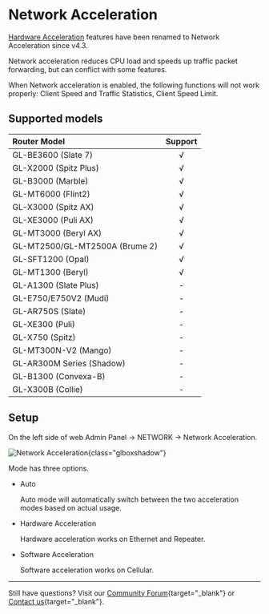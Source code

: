 # Network Acceleration

[Hardware Acceleration](hardware_acceleration.md) features have been renamed to Network Acceleration since v4.3.

Network acceleration reduces CPU load and speeds up traffic packet forwarding, but can conflict with some features.

When Network acceleration is enabled, the following functions will not work properly: Client Speed and Traffic Statistics, Client Speed Limit.

## Supported models

| Router Model                   | Support   |
| :----------------------------- | :-------: |
| GL-BE3600 (Slate 7)            | √         |
| GL-X2000 (Spitz Plus)          | √         |
| GL-B3000 (Marble)              | √         |
| GL-MT6000 (Flint2)             | √         |
| GL-X3000 (Spitz AX)            | √         |
| GL-XE3000 (Puli AX)            | √         |
| GL-MT3000 (Beryl AX)           | √         |
| GL-MT2500/GL-MT2500A (Brume 2) | √         |
| GL-SFT1200 (Opal)              | √         |
| GL-MT1300 (Beryl)              | √         |
| GL-A1300 (Slate Plus)          | -         |
| GL-E750/E750V2 (Mudi)          | -         |
| GL-AR750S (Slate)              | -         |
| GL-XE300 (Puli)                | -         |
| GL-X750 (Spitz)                | -         |
| GL-MT300N-V2 (Mango)           | -         |
| GL-AR300M Series (Shadow)      | -         |
| GL-B1300 (Convexa-B)           | -         |
| GL-X300B (Collie)              | -         |

## Setup

On the left side of web Admin Panel -> NETWORK -> Network Acceleration.

![Network Acceleration](https://static.gl-inet.com/docs/router/en/4/tutorials/network_acceleration/network_acceleration.png){class="glboxshadow"}

Mode has three options.

- Auto
    
    Auto mode will automatically switch between the two acceleration modes based on actual usage.

- Hardware Acceleration

    Hardware acceleration works on Ethernet and Repeater.

- Software Acceleration

    Software acceleration works on Cellular.

---

Still have questions? Visit our [Community Forum](https://forum.gl-inet.com){target="_blank"} or [Contact us](https://www.gl-inet.com/contacts/){target="_blank"}.
